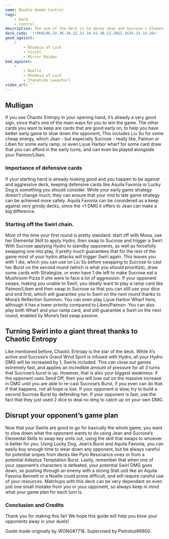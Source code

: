 ```yaml
---
name: Double Anemo Control
tags:
    - Hard
    - Control
description: The aim of the deck is to abuse Jean and Sucrose’s Elemental Skills to disrupt your opponent’s gameplan and use Swirls to deal consistent damage to all the enemy characters. Stop the opponent from doing what they want, and you will eventually win thanks to Swirl DMG, thanks to Sucrose’s Talent card. 
deck_code: '!!0K0L06.2V.3K.3A.2Z.3J.3X.41.3B.1Z.2N2I.3G3S.15.1X.2O='
good_against:
    -
        - Rhodeia of Loch
        - Fischl
        - Mirror Maiden
bad_against:
    -
        - Noelle
        - Rhodeia of Loch
        - Stonehide Lawachurl
video_url: ‘’
---
```

 
## Mulligan
<CardRow :cards= "['Chaotic Entropy', 'Liben', 'Liu Su', 'Paimon', ‘Liyue Harbor Wharf’]"></CardRow>
If you see Chaotic Entropy in your opening hand, it’s already a very good sign, since that’s one of the main ways for you to win the game. The other cards you want to keep are cards that are good early on, to help you have better early game to slow down the opponent, This includes Liu Su for some cheap energy, which Jean - but especially Sucrose - really like, Paimon or Liben for some early ramp, or even Liyue Harbor wharf for some card draw that you can afford in the early turns, and can even be played alongside your Paimon/Liben. 

 ### Importance of defensive cards
<CardFan :cards="['Lucky Dog’s Silver Circlet', 'Aquila Favonia']"></CardFan>
If your starting hand is already looking good and you happen to be against and aggressive deck, keeping defensive cards like Aquila Favonia or Lucky Dog is something you should consider. While your early game strategy doesn’t change much, they can ensure that your mid to late game strategy can be achieved more safely.  Aquila Favonia can be considered as a keep against very grindy decks, since the +1 DMG it offers to Jean can make a big difference.

### Starting off the Swirl chain.
 Most of the time your first round is pretty standard: start off with Mona, use her Elemental Skill to apply Hydro, then swap to Sucrose and trigger a Swirl. With Sucrose applying Hydro to standby opponents, as well as forcefully swapping one into play, it pretty much guarantees that for the rest of the game most of your hydro attacks will trigger Swirl again. This leaves you with 1 die, which you can use on Liu Su before swapping to Sucrose to cast her Burst on the second round (which is what you should prioritize), draw some cards with Strategize, or even have 1 die left to make Sucrose eat a Mushroom Pizza if she were to face a lot of aggression. If your opponent swaps, making you unable to Swirl, you ideally want to play a ramp card like Paimon/Liben and then swap to Sucrose so that you can still use your dice and end first, which will guarantee you to Swirl on the next round thanks to Mona’s Reflection Summon. You can even play Liyue Harbor Wharf here, although it has a lower priority compared to Liben/Paimon. You can also play both Wharf and your ramp card, and still guarantee a Swirl on the next round, enabled by Mona’s fast swap passive.
 
## Turning Swirl into a giant threat thanks to Chaotic Entropy
<CardRow :cards= "['Chaotic Entropy']"></CardRow>

Like mentioned before, Chaotic Entropy is the star of the deck. While it’s active and Sucrose’s Grand Wind Spirit is infused with Hydro, all your Hydro DMG will be increased by 1, Swirls included. This can close out games extremely fast, and applies an incredible amount of pressure for all 3 turns that Sucrose’s burst is up. However, that is also your biggest weakness: if the opponent uses Send Off, then you will lose out on the massive increase in DMG until you are able to re-cast Sucrose’s Burst, if you even can do that. If that happens, not all hope is lost. If your opponent is slow, try to build a second Sucrose Burst by defending her. If your opponent is fast, use the fact that they just used 2 dice to deal no dmg to catch up on your own DMG. 

 
## Disrupt your opponent’s game plan
Now that your Swirls are good to go for basically the whole game, you want to slow down what the opponent wants to do using Jean and Sucrose’s Elemental Skills to swap key units out, using the skill that swaps to whoever is better for you. Using Lucky Dog, Jean’s Burst and Aquila Favonia, you can easily buy enough time to wear down any opponent, but be always careful for potential snipes from decks like Pyro Resonance ones or from a potential Adeptus Temptation Burst. Lastly, remember that when one of your opponent’s characters is defeated, your potential Swirl DMG goes down, so pushing through an enemy with a strong Stall unit like an Aquila Favonia Bennett or a Noelle could prove difficult, and will require careful use of your resources. Matchups with this deck can be very dependant on even just one small mistake from you or your opponent, so always keep in mind what your game plan for each turn is.

### Conclusion and Credits
Thank you for making this far! We hope this guide will help you blow your opponents away in your duels!

Guide made originally by WONG#7718.
Supervised by Pietroloz#6800.